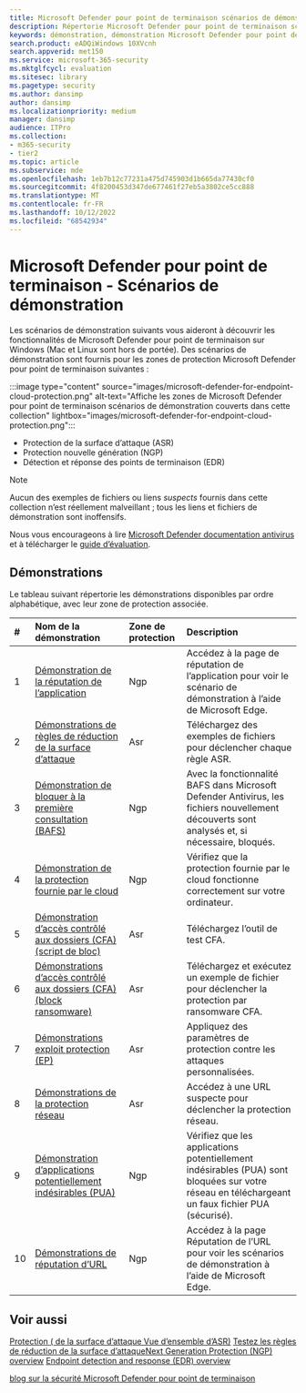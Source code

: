 ```yaml
---
title: Microsoft Defender pour point de terminaison scénarios de démonstration
description: Répertorie Microsoft Defender pour point de terminaison scénarios de démonstration que vous pouvez exécuter.
keywords: démonstration, démonstration Microsoft Defender pour point de terminaison, démonstration anti-programme malveillant, protection fournie par le cloud, bloquer à la première consultation (BAFS), applications potentiellement indésirables (PUA), VDI de renseignement de sécurité Microsoft, sécurité VDI, démonstration de règles de réduction de la surface d’attaque (ASR), démonstration d’accès contrôlé aux dossiers, Exploit Protection, Protection réseau, Microsoft Defender SmartScreen, edge SmartScreen,
search.product: eADQiWindows 10XVcnh
search.appverid: met150
ms.service: microsoft-365-security
ms.mktglfcycl: evaluation
ms.sitesec: library
ms.pagetype: security
ms.author: dansimp
author: dansimp
ms.localizationpriority: medium
manager: dansimp
audience: ITPro
ms.collection:
- m365-security
- tier2
ms.topic: article
ms.subservice: mde
ms.openlocfilehash: 1eb7b12c77231a475d745903d1b665da77430cf0
ms.sourcegitcommit: 4f8200453d347de677461f27eb5a3802ce5cc888
ms.translationtype: MT
ms.contentlocale: fr-FR
ms.lasthandoff: 10/12/2022
ms.locfileid: "68542934"
---
```

<!--- v-jweston resumes authorship and ms.authorship appx April-May 2023 ---> 

# <a name="microsoft-defender-for-endpoint---demonstration-scenarios"></a>Microsoft Defender pour point de terminaison - Scénarios de démonstration

Les scénarios de démonstration suivants vous aideront à découvrir les fonctionnalités de Microsoft Defender pour point de terminaison sur Windows (Mac et Linux sont hors de portée). Des scénarios de démonstration sont fournis pour les zones de protection Microsoft Defender pour point de terminaison suivantes :

:::image type="content" source="images/microsoft-defender-for-endpoint-cloud-protection.png" alt-text="Affiche les zones de Microsoft Defender pour point de terminaison scénarios de démonstration couverts dans cette collection" lightbox="images/microsoft-defender-for-endpoint-cloud-protection.png":::

- Protection de la surface d’attaque (ASR)
- Protection nouvelle génération (NGP)
- Détection et réponse des points de terminaison (EDR)

> [!NOTE]
> Aucun des exemples de fichiers ou liens _suspects_ fournis dans cette collection n’est réellement malveillant ; tous les liens et fichiers de démonstration sont inoffensifs.
>
> Nous vous encourageons à lire [Microsoft Defender documentation antivirus](next-generation-protection.md) et à télécharger le [guide d’évaluation](evaluate-microsoft-defender-antivirus.md).

## <a name="demonstrations"></a>Démonstrations

Le tableau suivant répertorie les démonstrations disponibles par ordre alphabétique, avec leur zone de protection associée.

| # | Nom de la démonstration | Zone de protection | Description |
|:--|:---|:---|:---|
| 1 | [Démonstration de la réputation de l’application](defender-endpoint-demonstration-app-reputation.md) | Ngp | Accédez à la page de réputation de l’application pour voir le scénario de démonstration à l’aide de Microsoft Edge. |
| 2 | [Démonstrations de règles de réduction de la surface d’attaque](defender-endpoint-demonstration-attack-surface-reduction-rules.md) | Asr | Téléchargez des exemples de fichiers pour déclencher chaque règle ASR. |
| 3 | [Démonstration de bloquer à la première consultation (BAFS)](defender-endpoint-demonstration-block-at-first-sight-bafs.md) | Ngp | Avec la fonctionnalité BAFS dans Microsoft Defender Antivirus, les fichiers nouvellement découverts sont analysés et, si nécessaire, bloqués. |
| 4 | [Démonstration de la protection fournie par le cloud](defender-endpoint-demonstration-cloud-delivered-protection.md) | Ngp |  Vérifiez que la protection fournie par le cloud fonctionne correctement sur votre ordinateur. |
| 5 | [Démonstration d’accès contrôlé aux dossiers (CFA) (script de bloc)](defender-endpoint-demonstration-controlled-folder-access-test-tool.md) | Asr | Téléchargez l’outil de test CFA. |
| 6 | [Démonstrations d’accès contrôlé aux dossiers (CFA) (block ransomware)](defender-endpoint-demonstration-controlled-folder-access.md) | Asr | Téléchargez et exécutez un exemple de fichier pour déclencher la protection par ransomware CFA. |
| 7  | [Démonstrations exploit protection (EP)](defender-endpoint-demonstration-exploit-protection.md) | Asr | Appliquez des paramètres de protection contre les attaques personnalisées. |
| 8  | [Démonstrations de la protection réseau](defender-endpoint-demonstration-network-protection.md) | Asr | Accédez à une URL suspecte pour déclencher la protection réseau. |
| 9  | [Démonstration d’applications potentiellement indésirables (PUA)](defender-endpoint-demonstration-potentially-unwanted-applications.md) | Ngp | Vérifiez que les applications potentiellement indésirables (PUA) sont bloquées sur votre réseau en téléchargeant un faux fichier PUA (sécurisé). |
| 10 | [Démonstrations de réputation d’URL](defender-endpoint-demonstration-smartscreen-url-reputation.md) | Ngp | Accédez à la page Réputation de l’URL pour voir les scénarios de démonstration à l’aide de Microsoft Edge. |

## <a name="see-also"></a>Voir aussi

[Protection \( de la surface d’attaque Vue d’ensemble d’ASR\)](overview-attack-surface-reduction.md) [Testez les règles de réduction de la surface d’attaque](attack-surface-reduction-rules-deployment-test.md)[Next Generation Protection \(NGP\) overview](next-generation-protection.md)
[Endpoint detection and response \(EDR\) overview](overview-endpoint-detection-response.md)



[blog sur la sécurité Microsoft Defender pour point de terminaison](https://www.microsoft.com/security/blog/microsoft-defender-for-endpoint/)
